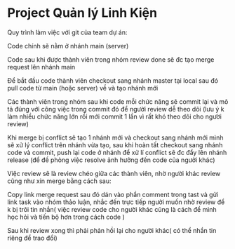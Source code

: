 # Project Quản lý Linh Kiện
Quy trình làm việc với git của team dự án:

Code chính sẽ nằm ở nhánh main (server)

Code sau khi được thành viên trong nhóm review done sẽ đc tạo merge request lên nhánh main

Để bắt đầu code thành viên checkout sang nhánh master tại local sau đó pull code từ main (hoặc server) về và tạo nhánh mới 


Các thành viên trong nhóm sau khi code mỗi chức năng sẽ commit lại và mô tả đúng với công việc trong commit đó để người review dễ theo dõi (lưu ý k làm nhiều chức năng lớn rồi mới commit 1 lần vì rất khó theo dõi cho người review)

Khi merge bị conflict sẽ tạo 1 nhánh mới và checkout sang nhánh mới mình sẽ xử lý conflict trên nhánh vừa tạo, sau khi hoàn tất checkout sang nhánh code và commit, push lại code ở nhánh để xử lí conflict sẽ đc đẩy lên nhánh release (để đề phòng việc resolve ảnh hưởng đến code của người khác)

Việc review sẽ là review chéo giữa các thành viên, nhờ người khác review cũng như xin merge bằng cách sau:

Copy link merge request sau đó dán vào phần comment trong tast và gửi link task vào nhóm thảo luận, nhắc đến trực tiếp người muốn nhờ review để k bị trôi tin nhắn( việc review code cho người khác cũng là cách để mình học hỏi và tiến bộ hơn trong cách code )

Sau khi review xong thì phải phản hồi lại cho người khác( có thể nhắn tin riêng để trao đổi)
